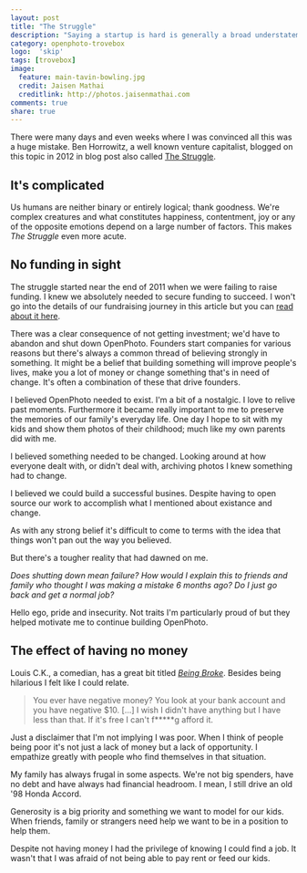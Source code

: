 ```yaml
---
layout: post
title: "The Struggle"
description: "Saying a startup is hard is generally a broad understatement."
category: openphoto-trovebox
logo:  'skip'
tags: [trovebox]
image:
  feature: main-tavin-bowling.jpg
  credit: Jaisen Mathai
  creditlink: http://photos.jaisenmathai.com
comments: true
share: true
---
```


There were many days and even weeks where I was convinced all this was a huge mistake.
Ben Horrowitz, a well known venture capitalist, blogged on this topic in 2012 in blog post also called [The Struggle](http://www.bhorowitz.com/the_struggle).

## It's complicated

Us humans are neither binary or entirely logical; thank goodness.
We're complex creatures and what constitutes happiness, contentment, joy or any of the opposite emotions depend on a large number of factors.
This makes *The Struggle* even more acute.

## No funding in sight

The struggle started near the end of 2011 when we were failing to raise funding.
I knew we absolutely needed to secure funding to succeed.
I won't go into the details of our fundraising journey in this article but you can [read about it here](../fundraising/).

There was a clear consequence of not getting investment; we'd have to abandon and shut down OpenPhoto.
Founders start companies for various reasons but there's always a common thread of believing strongly in something.
It might be a belief that building something will improve people's lives, make you a lot of money or change something that's in need of change.
It's often a combination of these that drive founders.

I believed OpenPhoto needed to exist.
I'm a bit of a nostalgic.
I love to relive past moments.
Furthermore it became really important to me to preserve the memories of our family's everyday life.
One day I hope to sit with my kids and show them photos of their childhood; much like my own parents did with me.

I believed something needed to be changed. Looking around at how everyone dealt with, or didn't deal with, archiving photos I knew something had to change.

I believed we could build a successful busines. Despite having to open source our work to accomplish what I mentioned about existance and change.

As with any strong belief it's difficult to come to terms with the idea that things won't pan out the way you believed.

But there's a tougher reality that had dawned on me.

*Does shutting down mean failure?
How would I explain this to friends and family who thought I was making a mistake 6 months ago?
Do I just go back and get a normal job?*

Hello ego, pride and insecurity.
Not traits I'm particularly proud of but they helped motivate me to continue building OpenPhoto.

## The effect of having no money

Louis C.K., a comedian, has a great bit titled *[Being Broke](https://www.youtube.com/watch?v=J0rSXjVuJVg)*.
Besides being hilarious I felt like I could relate.

> You ever have negative money? You look at your bank account and you have negative $10. [...] I wish I didn't have anything but I have less than that. If it's free I can't f*****g afford it.

Just a disclaimer that I'm not implying I was poor.
When I think of people being poor it's not just a lack of money but a lack of opportunity.
I empathize greatly with people who find themselves in that situation.

My family has always frugal in some aspects.
We're not big spenders, have no debt and have always had financial headroom.
I mean, I still drive an old '98 Honda Accord.

Generosity is a big priority and something we want to model for our kids.
When friends, family or strangers need help we want to be in a position to help them.



Despite not having money I had the privilege of knowing I could find a job.
It wasn't that I was afraid of not being able to pay rent or feed our kids.
